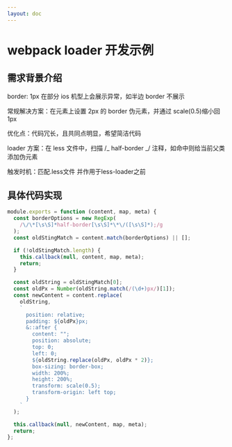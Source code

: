 ```yaml
---
layout: doc
---
```


# webpack loader 开发示例

## 需求背景介绍

border: 1px 在部分 ios 机型上会展示异常，如半边 border 不展示

常规解决方案：在元素上设置 2px 的 border 伪元素，并通过 scale(0.5)缩小回 1px

优化点：代码冗长，且共同点明显，希望简洁代码

loader 方案：在 less 文件中，扫描 /_ half-border _/ 注释，如命中则给当前父类添加伪元素

触发时机：匹配.less文件 并作用于less-loader之前

## 具体代码实现

```js
module.exports = function (content, map, meta) {
  const borderOptions = new RegExp(
    /\/\*[\s\S]*half-border[\s\S]*\*\/([\s\S]*);/g
  );
  const oldStingMatch = content.match(borderOptions) || [];

  if (!oldStingMatch.length) {
    this.callback(null, content, map, meta);
    return;
  }

  const oldString = oldStingMatch[0];
  const oldPx = Number(oldString.match(/(\d+)px/)[1]);
  const newContent = content.replace(
    oldString,
    `
      position: relative;
      padding: ${oldPx}px;
      &::after {
        content: "";
        position: absolute;
        top: 0;
        left: 0;
        ${oldString.replace(oldPx, oldPx * 2)};
        box-sizing: border-box;
        width: 200%;
        height: 200%;
        transform: scale(0.5);
        transform-origin: left top;
      }
    `
  );

  this.callback(null, newContent, map, meta);
  return;
};
```
